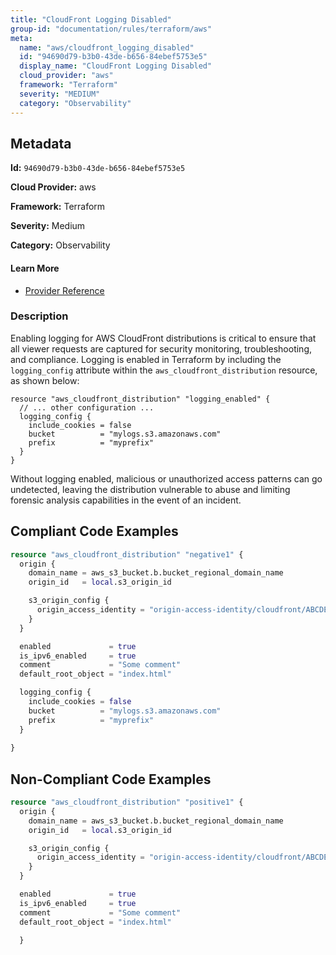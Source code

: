 ```yaml
---
title: "CloudFront Logging Disabled"
group-id: "documentation/rules/terraform/aws"
meta:
  name: "aws/cloudfront_logging_disabled"
  id: "94690d79-b3b0-43de-b656-84ebef5753e5"
  display_name: "CloudFront Logging Disabled"
  cloud_provider: "aws"
  framework: "Terraform"
  severity: "MEDIUM"
  category: "Observability"
---
```

## Metadata

**Id:** `94690d79-b3b0-43de-b656-84ebef5753e5`

**Cloud Provider:** aws

**Framework:** Terraform

**Severity:** Medium

**Category:** Observability

#### Learn More

 - [Provider Reference](https://registry.terraform.io/providers/hashicorp/aws/latest/docs/resources/cloudfront_distribution)

### Description

 Enabling logging for AWS CloudFront distributions is critical to ensure that all viewer requests are captured for security monitoring, troubleshooting, and compliance. Logging is enabled in Terraform by including the `logging_config` attribute within the `aws_cloudfront_distribution` resource, as shown below:

```
resource "aws_cloudfront_distribution" "logging_enabled" {
  // ... other configuration ...
  logging_config {
    include_cookies = false
    bucket          = "mylogs.s3.amazonaws.com"
    prefix          = "myprefix"
  }
}
```

Without logging enabled, malicious or unauthorized access patterns can go undetected, leaving the distribution vulnerable to abuse and limiting forensic analysis capabilities in the event of an incident.


## Compliant Code Examples
```terraform
resource "aws_cloudfront_distribution" "negative1" {
  origin {
    domain_name = aws_s3_bucket.b.bucket_regional_domain_name
    origin_id   = local.s3_origin_id

    s3_origin_config {
      origin_access_identity = "origin-access-identity/cloudfront/ABCDEFG1234567"
    }
  }

  enabled             = true
  is_ipv6_enabled     = true
  comment             = "Some comment"
  default_root_object = "index.html"

  logging_config {
    include_cookies = false
    bucket          = "mylogs.s3.amazonaws.com"
    prefix          = "myprefix"
  }
  
}
```
## Non-Compliant Code Examples
```terraform
resource "aws_cloudfront_distribution" "positive1" {
  origin {
    domain_name = aws_s3_bucket.b.bucket_regional_domain_name
    origin_id   = local.s3_origin_id

    s3_origin_config {
      origin_access_identity = "origin-access-identity/cloudfront/ABCDEFG1234567"
    }
  }

  enabled             = true
  is_ipv6_enabled     = true
  comment             = "Some comment"
  default_root_object = "index.html"

  }
  
```